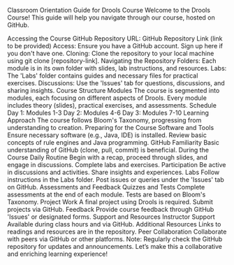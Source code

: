 Classroom Orientation Guide for Drools Course
Welcome to the Drools Course! This guide will help you navigate through our course, hosted on GitHub.

Accessing the Course
GitHub Repository
URL: GitHub Repository Link (link to be provided)
Access: Ensure you have a GitHub account. Sign up here if you don't have one.
Cloning: Clone the repository to your local machine using git clone [repository-link].
Navigating the Repository
Folders: Each module is in its own folder with slides, lab instructions, and resources.
Labs: The 'Labs' folder contains guides and necessary files for practical exercises.
Discussions: Use the 'Issues' tab for questions, discussions, and sharing insights.
Course Structure
Modules
The course is segmented into modules, each focusing on different aspects of Drools.
Every module includes theory (slides), practical exercises, and assessments.
Schedule
Day 1: Modules 1-3
Day 2: Modules 4-6
Day 3: Modules 7-10
Learning Approach
The course follows Bloom's Taxonomy, progressing from understanding to creation.
Preparing for the Course
Software and Tools
Ensure necessary software (e.g., Java, IDE) is installed.
Review basic concepts of rule engines and Java programming.
GitHub Familiarity
Basic understanding of GitHub (clone, pull, commit) is beneficial.
During the Course
Daily Routine
Begin with a recap, proceed through slides, and engage in discussions.
Complete labs and exercises.
Participation
Be active in discussions and activities.
Share insights and experiences.
Labs
Follow instructions in the Labs folder.
Post issues or queries under the 'Issues' tab on GitHub.
Assessments and Feedback
Quizzes and Tests
Complete assessments at the end of each module.
Tests are based on Bloom's Taxonomy.
Project Work
A final project using Drools is required.
Submit projects via GitHub.
Feedback
Provide course feedback through GitHub 'Issues' or designated forms.
Support and Resources
Instructor Support
Available during class hours and via GitHub.
Additional Resources
Links to readings and resources are in the repository.
Peer Collaboration
Collaborate with peers via GitHub or other platforms.
Note: Regularly check the GitHub repository for updates and announcements. Let’s make this a collaborative and enriching learning experience!

